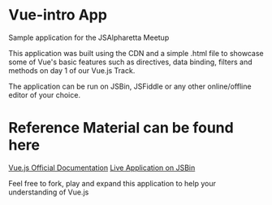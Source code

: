# Vue-intro App
Sample application for the JSAlpharetta Meetup

This application was built using the CDN and a simple .html file to showcase some of Vue's basic features such as directives, data binding, filters and methods on day 1 of our Vue.js Track. 

The application can be run on JSBin, JSFiddle or any other online/offline editor of your choice. 

# Reference Material can be found here

[Vue.js Official Documentation](https://vuejs.org/v2/guide/)
[Live Application on JSBin](https://jsbin.com/wefahesije/edit?html,output)

Feel free to fork, play and expand this application to help your understanding of Vue.js